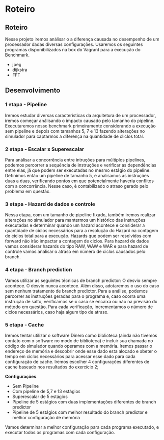 # Roteiro

## Roteiro

Nesse projeto iremos análisar o a diferença causada no desempenho de um processador dadas diversas configurações.
Usaremos os seguintes programas disponibilizados na box do Vagrant para a execução do Benchmark.
* jpeg
* dijkstra
* FFT


## Desenvolvimento

### 1 etapa - Pipeline

Iremos estudar diversas características da arquitetura de um processador, iremos começar análisando o impacto causado pelo tamanho do pipeline. Executaremos nosso benchmark primeiramente considerando a execução sem pipeline e depois com tamanhos 5, 7 e 13 fazendo alterações no simulador para captarmos a diferença na quantidade de cliclos total.


### 2 etapa - Escalar x Superescalar

Para análisar a concorrência entre intruções para múltiplos pipelines, podemos percorrer a sequência de instruções e verificar as dependências entre elas, já que podem ser executadas no mesmo estágio do pipeline.
Definimos então um pipeline de tamanho 5, e analisamos as instruções duas a duas, verificando pontos em que potencialmente haveria conflitos com a concorrência. Nesse caso, é contabilizado o atraso gerado pelo problema em questão.


### 3 etapa - Hazard de dados e controle

Nessa etapa, com um tamanho de pipeline fixado, também iremos realizar alterações no simulador para mantermos um histórico das instruções executadas e determinar quando um hazard acontece e considerar a quantidade de ciclos necessários para a resolução do Hazard na contagem de ciclos total para a execução.
Hazards que podem ser resolvidos com forward não irão impactar a contagem de ciclos. Para hazard de dados vamos considerar hazards do tipo RAW, WAW e WAR e para hazard de controle vamos análisar o atraso em número de ciclos causados pelo branch.


### 4 etapa - Branch prediction

Vamos utilizar as seguintes técnicas de branch predictor:
O desvio sempre acontece.
O desvio nunca acontece.
Além disso, adotaremos o uso do caso sem nenhum tratamento de branch predictor.
Para a análise, podemos percorrer as instruções geradas para o programa e, caso ocorra uma instrução de salto, verificamos se o caso se encaixa ou não na previsão do método em questão. Para cada verificação, incrementamos o número de ciclos necessários, caso haja algum tipo de atraso.


### 5 etapa - Cache

Iremos tentar utilizar o software Dinero como biblioteca (ainda não tivemos contato com o software no modo de biblioteca) e incluir sua chamada no código do simulador quando operamos com a memória. Iremos passar o endereço de memória e descobrir onde esse dado esta alocado e obeter o tempo em ciclos necessários para acessar esse dado para cada configuração de cache.
Iremos escolher 4 configurações diferentes de cache baseado nos resultados do exercício 2;

**Configurações**
* Sem Pipeline
* Com pipeline de 5,7 e 13 estágios
* Superescalar de 5 estágios
* Pipeline de 5 estágios com duas implementações diferentes de branch predictor
* Pipeline de 5 estágios com melhor resultado do branch predictor e melhor configuração de memória

Vamos determinar a melhor configuração para cada programa executado, e executar todos os programas com cada configuração.
